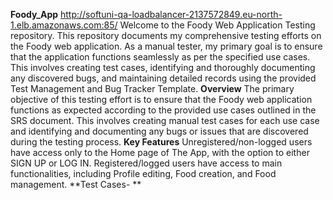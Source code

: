 **Foody_App**
http://softuni-qa-loadbalancer-2137572849.eu-north-1.elb.amazonaws.com:85/
Welcome to the Foody Web Application Testing repository. This repository documents my comprehensive testing efforts on the Foody web application. As a manual tester, my primary goal is to ensure that the application functions seamlessly as per the specified use cases. This involves creating test cases, identifying and thoroughly documenting any discovered bugs, and maintaining detailed records using the provided Test Management and Bug Tracker Template.
**Overview**
The primary objective of this testing effort is to ensure that the Foody web application functions as expected according to the provided use cases outlined in the SRS document. This involves creating manual test cases for each use case and identifying and documenting any bugs or issues that are discovered during the testing process.
**Key Features**
Unregistered/non-logged users have access only to the Home page of The App, with the option to either SIGN UP or LOG IN.
Registered/logged users have access to main functionalities, including Profile editing, Food creation, and Food management.
**Test Cases- **
